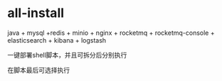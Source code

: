 # all-install

java + mysql +redis + minio + nginx + rocketmq + rocketmq-console + elasticsearch + kibana + logstash 

一键部署shell脚本，并且可拆分后分别执行

在脚本最后可选择执行

